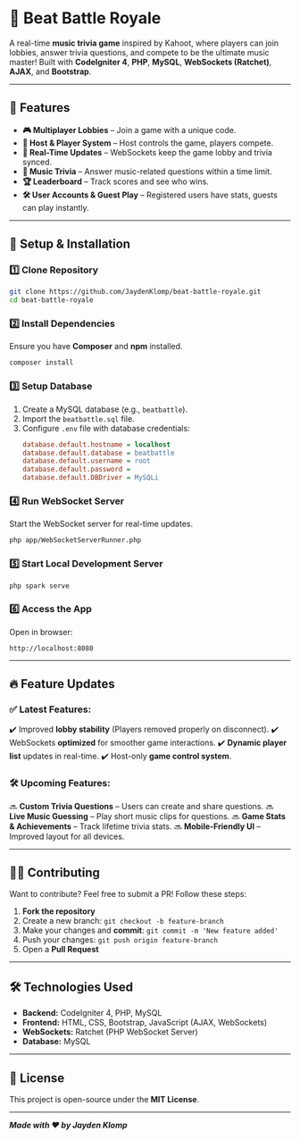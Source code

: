 # 🎵 Beat Battle Royale
A real-time **music trivia game** inspired by Kahoot, where players can join lobbies, answer trivia questions, and compete to be the ultimate music master! Built with **CodeIgniter 4**, **PHP**, **MySQL**, **WebSockets (Ratchet)**, **AJAX**, and **Bootstrap**.

---

## 🚀 Features
- **🎮 Multiplayer Lobbies** – Join a game with a unique code.
- **👥 Host & Player System** – Host controls the game, players compete.
- **📡 Real-Time Updates** – WebSockets keep the game lobby and trivia synced.
- **🎵 Music Trivia** – Answer music-related questions within a time limit.
- **🏆 Leaderboard** – Track scores and see who wins.
- **🛠️ User Accounts & Guest Play** – Registered users have stats, guests can play instantly.

---

## 📌 Setup & Installation

### 1️⃣ **Clone Repository**
```sh
git clone https://github.com/JaydenKlomp/beat-battle-royale.git
cd beat-battle-royale
```

### 2️⃣ **Install Dependencies**
Ensure you have **Composer** and **npm** installed.
```sh
composer install
```

### 3️⃣ **Setup Database**
1. Create a MySQL database (e.g., `beatbattle`).
2. Import the `beatbattle.sql` file.
3. Configure `.env` file with database credentials:
   ```ini
   database.default.hostname = localhost
   database.default.database = beatbattle
   database.default.username = root
   database.default.password =
   database.default.DBDriver = MySQLi
   ```

### 4️⃣ **Run WebSocket Server**
Start the WebSocket server for real-time updates.
```sh
php app/WebSocketServerRunner.php
```

### 5️⃣ **Start Local Development Server**
```sh
php spark serve
```

### 6️⃣ **Access the App**
Open in browser:
```
http://localhost:8080
```

---

## 🔥 Feature Updates
### ✅ **Latest Features:**
✔️ Improved **lobby stability** (Players removed properly on disconnect).
✔️ WebSockets **optimized** for smoother game interactions.
✔️ **Dynamic player list** updates in real-time.
✔️ Host-only **game control system**.

### 🛠️ **Upcoming Features:**
🔜 **Custom Trivia Questions** – Users can create and share questions.
🔜 **Live Music Guessing** – Play short music clips for questions.
🔜 **Game Stats & Achievements** – Track lifetime trivia stats.
🔜 **Mobile-Friendly UI** – Improved layout for all devices.

---

## 👨‍💻 Contributing
Want to contribute? Feel free to submit a PR! Follow these steps:
1. **Fork the repository**
2. Create a new branch: `git checkout -b feature-branch`
3. Make your changes and **commit**: `git commit -m 'New feature added'`
4. Push your changes: `git push origin feature-branch`
5. Open a **Pull Request**

---

## 🛠️ Technologies Used
- **Backend:** CodeIgniter 4, PHP, MySQL
- **Frontend:** HTML, CSS, Bootstrap, JavaScript (AJAX, WebSockets)
- **WebSockets:** Ratchet (PHP WebSocket Server)
- **Database:** MySQL

---

## 📜 License
This project is open-source under the **MIT License**.

---


**_Made with ❤️ by Jayden Klomp_**

